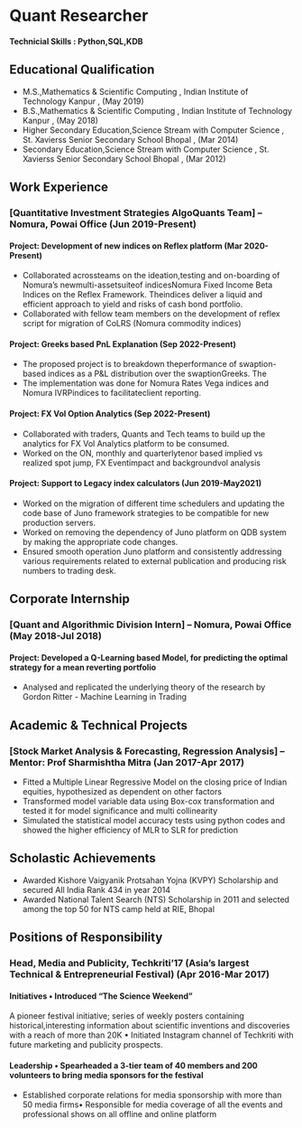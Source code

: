 # Quant Researcher
####  Technicial Skills : Python,SQL,KDB 

## Educational Qualification
- M.S.,Mathematics & Scientific Computing , Indian Institute of Technology Kanpur , (May 2019)
- B.S.,Mathematics & Scientific Computing , Indian Institute of Technology Kanpur , (May 2018)
- Higher Secondary Education,Science Stream with Computer Science , St. Xavierss Senior Secondary School Bhopal , (Mar 2014)
- Secondary Education,Science Stream with Computer Science , St. Xavierss Senior Secondary School Bhopal , (Mar 2012) 
  
## Work Experience 
### [Quantitative Investment Strategies AlgoQuants Team] – Nomura, Powai Office (Jun 2019-Present) 
#### Project: Development of new indices on Reflex platform (Mar 2020-Present)
- Collaborated acrossteams on the ideation,testing and on-boarding of Nomura’s newmulti-assetsuiteof indicesNomura Fixed Income 
Beta Indices on the Reflex Framework. Theindices deliver a liquid and efficient approach to yield and risks of cash bond portfolio.
- Collaborated with fellow team members on the development of reflex script for migration of CoLRS (Nomura commodity indices)
  
#### Project: Greeks based PnL Explanation (Sep 2022-Present) 
- The proposed project is to breakdown theperformance of swaption-based indices as a P&L distribution over the swaptionGreeks. The 
- The implementation was done for Nomura Rates Vega indices and Nomura IVRPindices to facilitateclient reporting.
  
#### Project: FX Vol Option Analytics (Sep 2022-Present) 
- Collaborated with traders, Quants and Tech teams to build up the analytics for FX Vol Analytics platform to be consumed.
- Worked on the ON, monthly and quarterlytenor based implied vs realized spot jump, FX Eventimpact and backgroundvol analysis
  
#### Project: Support to Legacy index calculators (Jun 2019-May2021) 
- Worked on the migration of different time schedulers and updating the code base of Juno framework strategies to be compatible for 
new production servers. 
- Worked on removing the dependency of Juno platform on QDB system by making the appropriate code changes.
- Ensured smooth operation Juno platform and consistently addressing various requirements related to external publication and 
producing risk numbers to trading desk.

## Corporate Internship 
### [Quant and Algorithmic Division Intern] – Nomura, Powai Office (May 2018-Jul 2018) 
#### Project: Developed a Q-Learning based Model, for predicting the optimal strategy for a mean reverting portfolio
- Analysed and replicated the underlying theory of the research by Gordon Ritter - Machine Learning in Trading 

## Academic & Technical Projects
### [Stock Market Analysis & Forecasting, Regression Analysis] – Mentor: Prof Sharmishtha Mitra (Jan 2017-Apr 2017) 
- Fitted a Multiple Linear Regressive Model on the closing price of Indian equities, hypothesized as dependent on other factors 
- Transformed model variable data using Box-cox transformation and tested it for model significance and multi collinearity 
- Simulated the statistical model accuracy tests using python codes and showed the higher efficiency of MLR to SLR for prediction
  
## Scholastic Achievements 
- Awarded Kishore Vaigyanik Protsahan Yojna (KVPY) Scholarship and secured All India Rank 434 in year 2014 
- Awarded National Talent Search (NTS) Scholarship in 2011 and selected among the top 50 for NTS camp held at RIE, Bhopal

## Positions of Responsibility 
### Head, Media and Publicity, Techkriti’17 (Asia’s largest Technical & Entrepreneurial Festival) (Apr 2016-Mar 2017) 
#### Initiatives • Introduced “The Science Weekend” 
A pioneer festival initiative; series of weekly posters containing historical,interesting information about scientific inventions and discoveries with a reach of more than 20K • Initiated Instagram 
channel of Techkriti with future marketing and publicity prospects.
#### Leadership • Spearheaded a 3-tier team of 40 members and 200 volunteers to bring media sponsors for the festival 
- Established corporate relations for media sponsorship with more than 50 media firms• Responsible for media coverage of all the  events and professional shows on all offline and online platform

